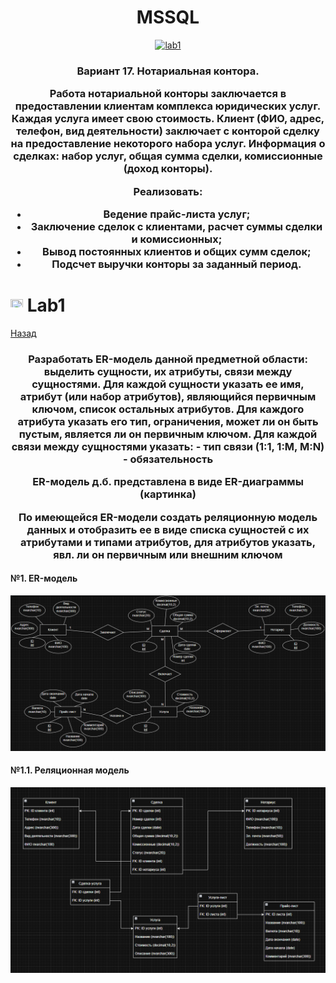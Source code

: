 <h1 name="content" align="center"><a href="">
</a> MSSQL</h1>

<p align="center">
  <a href="#-lab1"><img alt="lab1" src="https://img.shields.io/badge/Lab1-blue"></a> 
</p>
<h3 align="center">
  <a href="#client"></a>
  Вариант 17. Нотариальная контора.
  
Работа нотариальной конторы заключается в предоставлении клиентам комплекса юридических услуг. Каждая услуга имеет свою стоимость. Клиент (ФИО, адрес, телефон, вид деятельности) заключает с конторой сделку на предоставление некоторого набора услуг.
Информация о сделках: набор услуг, общая сумма сделки, комиссионные (доход конторы). 

Реализовать:
- Ведение прайс-листа услуг;
- Заключение сделок с клиентами,  расчет суммы сделки и комиссионных;
- Вывод постоянных клиентов и общих сумм сделок;
- Подсчет выручки конторы за заданный период.


</h3>

# <img src="https://github.com/user-attachments/assets/e080adec-6af7-4bd2-b232-d43cb37024ac" width="20" height="20"/> Lab1
[Назад](#content)
<h3 align="center">
  <a href="#client"></a>
  Разработать ER-модель данной предметной области: выделить сущности, их атрибуты, связи между сущностями. 
Для каждой сущности указать ее имя, атрибут (или набор атрибутов), являющийся первичным ключом, список остальных атрибутов.
Для каждого атрибута указать его тип, ограничения, может ли он быть пустым, является ли он первичным ключом.
Для каждой связи между сущностями указать: 
- тип связи (1:1, 1:M, M:N)
- обязательность

ER-модель д.б. представлена в виде ER-диаграммы (картинка)

По имеющейся ER-модели создать реляционную модель данных и отобразить ее в виде списка сущностей с их атрибутами и типами атрибутов,  для атрибутов указать, явл. ли он первичным или внешним ключом 
</h3>

#### №1. ER-модель
![image](/pictures/ERm.png)

#### №1.1. Реляционная модель
![image](/pictures/Rel.png)
